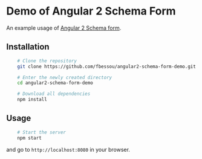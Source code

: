 # Demo of Angular 2 Schema Form

An example usage of [Angular 2 Schema form](https://github.com/makinacorpus/angular2-schema-form).

## Installation

```bash
	# Clone the repository
	git clone https://github.com/fbessou/angular2-schema-form-demo.git

	# Enter the newly created directory
	cd angular2-schema-form-demo

	# Download all dependencies
	npm install
```

## Usage

```bash
	# Start the server
	npm start
```

and go to `http://localhost:8080` in your browser.
